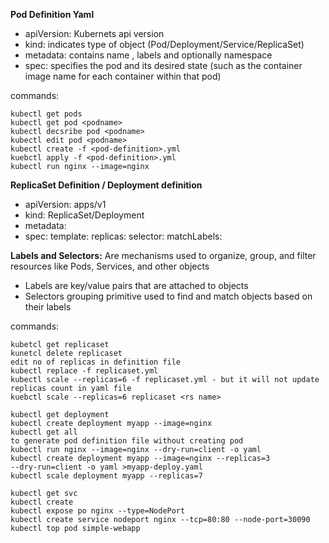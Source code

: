 **Pod Definition Yaml**

- apiVersion: Kubernets api version
- kind: indicates type of object (Pod/Deployment/Service/ReplicaSet)
- metadata: contains name , labels and optionally namespace
- spec: specifies the pod and its desired state (such as the container     image name for each container within that pod)

commands:
```
kubectl get pods
kubectl get pod <podname>
kubectl decsribe pod <podname>
kubectl edit pod <podname>
kubectl create -f <pod-definition>.yml
kuebctl apply -f <pod-definition>.yml
kubectl run nginx --image=nginx 
```

**ReplicaSet Definition / Deployment definition**

- apiVersion: apps/v1
- kind: ReplicaSet/Deployment
- metadata: 
- spec: 
  template:
    <pod-definition>
  replicas: <no of replicas>
  selector: 
    matchLabels:

**Labels and Selectors:** Are mechanisms used to organize, group, and filter resources like Pods, Services, and other objects
- Labels are key/value pairs that are attached to objects
- Selectors grouping primitive used to find and match objects based on their labels

commands:
```
kubetcl get replicaset
kunetcl delete replicaset
edit no of replicas in definition file
kubectl replace -f replicaset.yml
kubectl scale --replicas=6 -f replicaset.yml - but it will not update replicas count in yaml file
kuebctl scale --replicas=6 replicaset <rs name> 
```

```
kubectl get deployment
kubectl create deployment myapp --image=nginx
kubectl get all
to generate pod definition file without creating pod
kubectl run nginx --image=nginx --dry-run=client -o yaml
kubectl create deployment myapp --image=nginx --replicas=3 
--dry-run=client -o yaml >myapp-deploy.yaml
kubectl scale deployment myapp --replicas=7
```

```
kubectl get svc
kubectl create
kubectl expose po nginx --type=NodePort
kubectl create service nodeport nginx --tcp=80:80 --node-port=30090
kubectl top pod simple-webapp
```